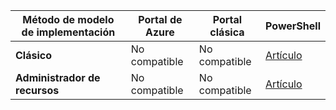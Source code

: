 | **Método de modelo de implementación** | **Portal de Azure** | **Portal clásica** | **PowerShell** |
|---|---|---|---|
| **Clásico** | No compatible | No compatible| [Artículo](../articles/vpn-gateway/vpn-gateway-about-forced-tunneling.md) | 
| **Administrador de recursos** | No compatible | No compatible | [Artículo](../articles/vpn-gateway/vpn-gateway-forced-tunneling-rm.md)  |